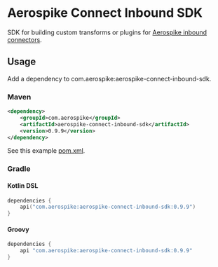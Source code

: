 # Aerospike Connect Inbound SDK

SDK for building custom transforms or plugins for
[Aerospike inbound connectors](https://www.aerospike.com/docs/connect/index.html).

## Usage

Add a dependency to com.aerospike:aerospike-connect-inbound-sdk.

### Maven

```xml
<dependency>
    <groupId>com.aerospike</groupId>
    <artifactId>aerospike-connect-inbound-sdk</artifactId>
    <version>0.9.9</version>
</dependency>
```

See this example [pom.xml](examples/kafka/pom.xml).

### Gradle

#### Kotlin DSL

```kotlin
dependencies {
    api("com.aerospike:aerospike-connect-inbound-sdk:0.9.9")
}
```

#### Groovy

```groovy
dependencies {
    api "com.aerospike:aerospike-connect-inbound-sdk:0.9.9"
}
```
